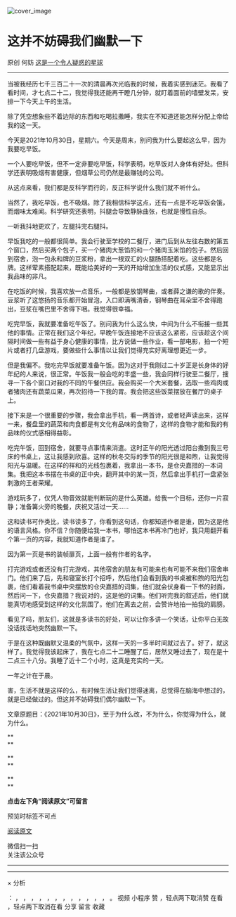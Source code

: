 ![cover_image](https://mmbiz.qlogo.cn/mmbiz_jpg/OJNrVQetduqia8UReeQ3NNmNBaLYnzYGIFib95c1dibibDoFhbYJyj8zc9x73ey8pHhCyY4U98EbocFZMwDlKiaXZ7w/0?wx_fmt=jpeg)

#  这并不妨碍我们幽默一下

原创  何妨  [ 这是一个令人疑惑的星球 ](javascript:void\(0\);)

__ _ _ _ _

  

当被我经历七千三百二十一次的清晨再次光临我的时候，我着实感到迷茫。我看了看时间，才七点二十二，我觉得我还能再干瞪几分钟，就盯着面前的墙壁发呆，安排一下今天上午的生活。  
  
除了凭空想象些不着边际的东西和吃喝拉撒睡，我实在不知道还能怎样分配上帝给我的这一天。  
  
今天是2021年10月30日，星期六。今天是周末，别问我为什么要起这么早，因为我要吃早饭。  
  
一个人要吃早饭，但不一定非要吃早饭，科学表明，吃早饭对人身体有好处。但科学还表明吸烟有害健康，但烟草公司仍然是最赚钱的公司。  
  
从这点来看，我们都是反科学而行的，反正科学说什么我们就不听什么。  
  
当然了，我吃早饭，也不吸烟。除了我相信科学这点，还有一点是不吃早饭会饿，而烟味太难闻。科学研究还表明，抖腿会导致静脉曲张，也就是慢性自杀。  
  
一听我抖地更欢了，左腿抖完右腿抖。  
  
早饭我吃的一般都很简单。我会行驶至学校的二餐厅，进门后到从左往右数的第五个窗口，然后买两个包子，买一个猪肉大葱馅的和一个猪肉玉米馅的包子。然后回到宿舍，泡一包永和牌的豆浆粉，拿出一根双汇的火腿肠搭配着吃。这些都是名牌。这样荤素搭配起来，既能给美好的一天的开始增加生活的仪式感，又能显示出我品味的非凡。  
  
在吃饭的时候，我喜欢放一点音乐，一般都是放钢琴曲，或者薛之谦的歌的伴奏。豆浆听了这悠扬的音乐都开始冒泡，入口即满嘴清香，钢琴曲在耳朵里不舍得跑出，豆浆在嘴巴里不舍得下咽。我觉得很幸福。  
  
吃完早饭，我就要准备吃午饭了。别问我为什么这么快，中间为什么不衔接一些其他的事情。正常在我们这个年纪，早晚午饭连接地不应该这么紧密，应该趁这个间隔时间做一些有益于身心健康的事情，比方说做一些作业，看一部电影，拍一个短片或者打几盘游戏，要做些什么事情以让我们觉得充实好离理想更近一步。  
  
但是我偏不。我吃完早饭就要准备午饭。因为这对于我刚过二十岁正是长身体的好年纪的人来说，很正常。午饭我一般会吃的丰盛一些，我会同样行驶至二餐厅，搜寻一下各个窗口对我的不同的午餐供应。我会购买一个大米套餐，选取一些鸡肉或者猪肉还有蔬菜瓜果，再次招待一下我的胃。我会把这些饭菜摆放在餐厅的桌子上。  
  
接下来是一个很重要的步骤，我会拿出手机，看一两首诗，或者轻声读出来，这样一来，餐盘里的蔬菜和肉食都是有文化有品味的食物了，这样的食物才能和我的有品味的仪式感相得益彰。  
  
吃完午饭，回到宿舍，就要寻点事情来消遣。这时正午的阳光透过阳台撒到我三号床的书桌上，这让我感到欣喜。这样的秋冬交际的季节的阳光很是和煦，让我觉得阳光与温暖。在这样的祥和的光线包裹着，我拿出一本书，是仓央嘉措的一本词集。我把这本书摆在书桌的正中央，翻开其中的某一页，然后拿出手机打一盘紧张刺激的王者荣耀。  
  
游戏玩多了，仅凭人物音效就能判断玩的是什么英雄。给我一个目标，还你一片寂静；准备篝火旁的晚餐，庆祝又活过一天......  
  
这和读书可作类比，读书读多了，你看到这句话，你都知道作者是谁，因为这是他的语言风格。你不信？你随便给我一本书，哪怕这本书再冷门也好，我只用翻开看个第一页的内容，我就知道作者是谁了。  
  
因为第一页是书的装帧扉页，上面一般有作者的名字。  
  
打完游戏或者还没有打完游戏，其他宿舍的朋友有可能来也有可能不来我们宿舍串门。他们来了后，先和寝室长打个招呼，然后他们会看到我的书桌被和煦的阳光包裹，他们看着我书桌中央摆放的仓央嘉措的词集，他们就会伏身看一下书的封面，然后问一下，仓央嘉措？我说对的，这是他的词集。他们听完我的叙述后，他们就能真切地感受到这样的文化氛围了。他们在离去之前，会赞许地拍一拍我的肩膀。  
  
看见了吗，朋友们，这就是多读书的好处，可以让你多讲一个笑话，让你平白无故没话找话地突然幽默一下。  
  
于是在这种既幽默又温柔的气氛中，这样一天的一多半时间就过去了。好了，就这样了。我觉得我该起床了，我在七点二十二睡醒了后，居然又睡过去了，现在是十二点三十八分。我睡了近十二个小时，这真是充实的一天。  
  
一年之计在于晨。  
  
害，生活不就是这样的么，有时候生活让我们觉得迷离，总觉得在脑海中想过的，就是已经做过的。但这并不妨碍我们偶尔幽默一下。

  

文章原题目：《2021年10月30日》，至于为什么改，不为什么，你觉得为什么，就为什么。

**  
**

**  
**

**  
**

**点击左下角“阅读原文”可留言**

预览时标签不可点

[ 阅读原文 ](javascript:;)

微信扫一扫  
关注该公众号





****



****



×  分析

：  ，  ，  ，  ，  ，  ，  ，  ，  ，  ，  ，  ，  。  视频  小程序  赞  ，轻点两下取消赞  在看  ，轻点两下取消在看
分享  留言  收藏

